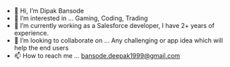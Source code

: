 - 👋 Hi, I’m Dipak Bansode
- 👀 I’m interested in ... Gaming, Coding, Trading
- 🌱 I’m currently working as a Salesforce developer, I have 2+ years of experience.
- 💞️ I’m looking to collaborate on ... Any challenging or app idea which will help the end users
- 📫 How to reach me ... bansode.deepak1999@gmail.com

<!---
DIPAK99B/DIPAK99B is a ✨ special ✨ repository because its `README.md` (this file) appears on your GitHub profile.
You can click the Preview link to take a look at your changes.
--->
